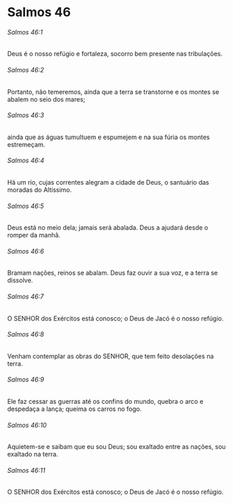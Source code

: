 # Salmos 46

###### Salmos 46:1

Deus é o nosso refúgio e fortaleza, socorro bem presente nas tribulações.

###### Salmos 46:2

Portanto, não temeremos, ainda que a terra se transtorne e os montes se abalem no seio dos mares;

###### Salmos 46:3

ainda que as águas tumultuem e espumejem e na sua fúria os montes estremeçam.

###### Salmos 46:4

Há um rio, cujas correntes alegram a cidade de Deus, o santuário das moradas do Altíssimo.

###### Salmos 46:5

Deus está no meio dela; jamais será abalada. Deus a ajudará desde o romper da manhã.

###### Salmos 46:6

Bramam nações, reinos se abalam. Deus faz ouvir a sua voz, e a terra se dissolve.

###### Salmos 46:7

O SENHOR dos Exércitos está conosco; o Deus de Jacó é o nosso refúgio.

###### Salmos 46:8

Venham contemplar as obras do SENHOR, que tem feito desolações na terra.

###### Salmos 46:9

Ele faz cessar as guerras até os confins do mundo, quebra o arco e despedaça a lança; queima os carros no fogo.

###### Salmos 46:10

Aquietem-se e saibam que eu sou Deus; sou exaltado entre as nações, sou exaltado na terra.

###### Salmos 46:11

O SENHOR dos Exércitos está conosco; o Deus de Jacó é o nosso refúgio.

